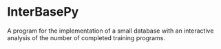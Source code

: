 # InterBasePy
A program for the implementation of a small database with an interactive analysis of the number of completed training programs.
